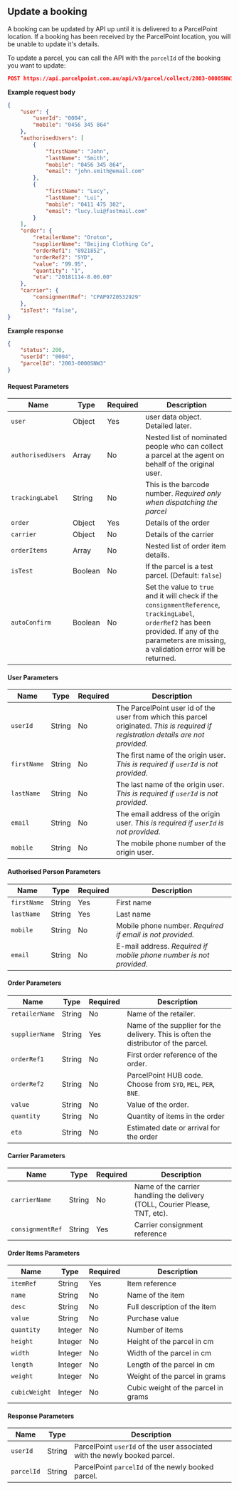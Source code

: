 ## Update a booking
A booking can be updated by API up until it is delivered to a ParcelPoint location. If a booking has been received by the ParcelPoint location, you will be unable to update it's details.

To update a parcel, you can call the API with the `parcelId` of the booking you want to update:
```json
POST https://api.parcelpoint.com.au/api/v3/parcel/collect/2003-0000SNW3?apiKey=123456
``` 

**Example request body**
```json
{
    "user": {
        "userId": "0004",
        "mobile": "0456 345 864"
    },
    "authorisedUsers": [
        {
            "firstName": "John",
            "lastName": "Smith",
            "mobile": "0456 345 864",
            "email": "john.smith@email.com"
        },
        {
            "firstName": "Lucy",
            "lastName": "Lui",
            "mobile": "0411 475 302",
            "email": "lucy.lui@fastmail.com"
        }
    ],
    "order": {
        "retailerName": "Oroton",
        "supplierName": "Beijing Clothing Co",
        "orderRef1": "8921852",
        "orderRef2": "SYD",
        "value": "99.95",
        "quantity": "1",
        "eta": "20181114-8.00.00"
    },
    "carrier": {
        "consignmentRef": "CPAP97Z0532929"
    },
    "isTest": "false",
}
```

**Example response**
```json
{
    "status": 200,
    "userId": "0004",
    "parcelId": "2003-0000SNW3"
}
```

#### Request Parameters
Name | Type | Required | Description
--- | --- | --- | ---
`user` | Object | Yes | user data object. Detailed later.
`authorisedUsers` | Array | No | Nested list of nominated people who can collect a parcel at the agent on behalf of the original user.
`trackingLabel` | String | No | This is the barcode number. _Required only when dispatching the parcel_
`order` | Object | Yes | Details of the order
`carrier` | Object | No | Details of the carrier
`orderItems` | Array | No | Nested list of order item details.
`isTest` | Boolean | No | If the parcel is a test parcel. (Default: `false`)
`autoConfirm` | Boolean | No | Set the value to `true` and it will check if the `consignmentReference`, `trackingLabel`, `orderRef2` has been provided. If any of the parameters are missing, a validation error will be returned.

#### User Parameters

Name | Type | Required | Description
--- | --- | --- | ---
`userId` | String | No | The ParcelPoint user id of the user from which this parcel originated. _This is required if registration details are not provided._
`firstName` | String | No | The first name of the origin user. _This is required if `userId` is not provided._
`lastName` | String | No | The last name of the origin user. _This is required if `userId` is not provided._
`email` | String | No | The email address of the origin user. _This is required if `userId` is not provided._
`mobile` | String | No | The mobile phone number of the origin user.

#### Authorised Person Parameters

Name | Type | Required | Description
--- | --- | --- | ---
`firstName` | String | Yes | First name
`lastName` | String | Yes | Last name
`mobile` | String | No | Mobile phone number. _Required if email is not provided._
`email` | String | No | E-mail address. _Required if mobile phone number is not provided._

#### Order Parameters

Name | Type | Required | Description
--- | --- | --- | ---
`retailerName` | String | No | Name of the retailer.
`supplierName` | String | Yes | Name of the supplier for the delivery. This is often the distributor of the parcel.
`orderRef1` | String | No | First order reference of the order.
`orderRef2` | String | No | ParcelPoint HUB code. Choose from `SYD`, `MEL`, `PER`, `BNE`.
`value` | String | No | Value of the order.
`quantity` | String | No | Quantity of items in the order
`eta` | String | No | Estimated date or arrival for the order

#### Carrier Parameters

Name | Type | Required | Description
--- | --- | --- | ---
`carrierName` | String | No | Name of the carrier handling the delivery (TOLL, Courier Please, TNT, etc).
`consignmentRef` | String | Yes | Carrier consignment reference

#### Order Items Parameters

Name | Type | Required | Description
--- | --- | --- | ---
`itemRef` | String | Yes | Item reference
`name` | String | No | Name of the item
`desc` | String | No | Full description of the item
`value` | String | No | Purchase value
`quantity` | Integer | No | Number of items
`height` | Integer | No | Height of the parcel in cm
`width` | Integer | No | Width of the parcel in cm
`length` | Integer | No | Length of the parcel in cm
`weight` | Integer | No | Weight of the parcel in grams
`cubicWeight`| Integer | No | Cubic weight of the parcel in grams

#### Response Parameters

Name | Type | Description
--- | --- | ---
`userId` | String | ParcelPoint `userId` of the user associated with the newly booked parcel.
`parcelId` | String | ParcelPoint `parcelId` of the newly booked parcel.